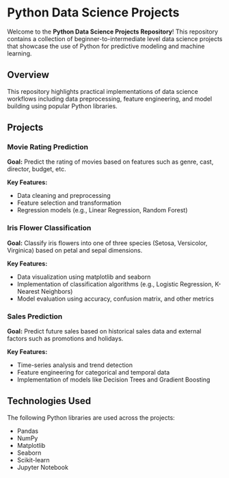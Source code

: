 # Python Data Science Projects  

Welcome to the **Python Data Science Projects Repository**! This repository contains a collection of beginner-to-intermediate level data science projects that showcase the use of Python for predictive modeling and machine learning.  


## Overview  
This repository highlights practical implementations of data science workflows including data preprocessing, feature engineering, and model building using popular Python libraries.  


## Projects  

### Movie Rating Prediction  
**Goal:** Predict the rating of movies based on features such as genre, cast, director, budget, etc.  

**Key Features:**  
- Data cleaning and preprocessing  
- Feature selection and transformation  
- Regression models (e.g., Linear Regression, Random Forest)  


### Iris Flower Classification  
**Goal:** Classify iris flowers into one of three species (Setosa, Versicolor, Virginica) based on petal and sepal dimensions.  

**Key Features:**  
- Data visualization using matplotlib and seaborn  
- Implementation of classification algorithms (e.g., Logistic Regression, K-Nearest Neighbors)  
- Model evaluation using accuracy, confusion matrix, and other metrics  


### Sales Prediction  
**Goal:** Predict future sales based on historical sales data and external factors such as promotions and holidays.  

**Key Features:**  
- Time-series analysis and trend detection  
- Feature engineering for categorical and temporal data  
- Implementation of models like Decision Trees and Gradient Boosting
  

## Technologies Used  
The following Python libraries are used across the projects:  
- Pandas  
- NumPy  
- Matplotlib  
- Seaborn  
- Scikit-learn  
- Jupyter Notebook  

